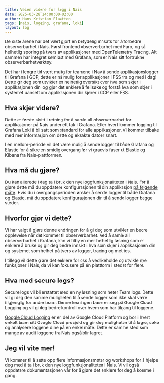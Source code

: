 ```yaml
---
title: Veien videre for logg i Nais
date: 2025-03-28T14:00:00+02:00
author: Hans Kristian Flaatten
tags: [nais, logging, grafana, loki]
layout: log
---
```


De siste årene har det vært gjort en betydelig innsats for å forbedre observerbarhet i Nais. Først frontend observerbarhet med Faro, og så helhetlig sporing på tvers av applikasjoner med OpenTelemetry Tracing. Alt sammen har integret sømløst med Grafana, som er Nais sitt fortrukne observerbarhetverktøy.

Det har i lengre tid vært mulig for teamene i Nav å sende applikasjonslogger til Grafana i GCP, dette er nå mulig for applikasjoner i FSS fra og med i dag! Dette gir deg som utvikler en helhetlig oversikt over hva som skjer i applikasjonen din, og gjør det enklere å feilsøke og forstå hva som skjer i systemet uansett om applikasjonen din kjører i GCP eller FSS.

## Hva skjer videre?

Dette er første skritt i retning for å samle all observerbarhet for applikasjoner på Nais under ett tak i Grafana. Etter hvert kommer logging til Grafana Loki å bli satt som standard for alle applikasjoner. Vi kommer tilbake med mer informasjon om dette og eksakte datoer snart.

I en mellom-periode vil det være mulig å sende logger til både Grafana og Elastic for å sikre en smidig overgang før vi gradvis faser ut Elastic og Kibana fra Nais-plattformen.

## Hva må du gjøre?

Du kan allerede i dag ta i bruk den nye loggfunksjonaliteten i Nais. For å gjøre dette må du oppdatere konfigurasjonen til din applikasjon [på følgende måte](https://docs.nais.io/observability/logging/how-to/loki). Hvis du i overgangsperioden ønsker å sende logger til både Grafana og Elastic, må du oppdatere konfigurasjonen din til å sende logger begge steder.

## Hvorfor gjør vi dette?

Vi har valgt å gjøre denne endringen for å gi deg som utvikler en bedre opplevelse når det kommer til observerbarhet. Ved å samle all observerbarhet i Grafana, kan vi tilby en mer helhetlig løsning som er enklere å bruke og gir deg bedre innsikt i hva som skjer i applikasjonen din og systemet som helhet på tvers av logger, tracing og metrics.

I tillegg vil dette gjøre det enklere for oss å vedlikeholde og utvikle nye funksjoner i Nais, da vi kan fokusere på én plattform i stedet for flere.

## Hva med secure logs?

Secure logs vil bli erstattet med en ny løsning som heter Team logs. Dette vil gi deg den samme muligheten til å sende logger som ikke skal være tilgjenglig for andre team. Denne løsningen baserer seg på Google Cloud Logging og vil gi deg bedre kontroll over hvem som har tilgang til loggene.

[Google Cloud Logging](https://cloud.google.com/logging) er en del av Google Cloud Platform og bor i hvert enkelt team sitt Google Cloud prosjekt og gir deg muligheten til å lagre, søke og analysere loggene dine på en enkel måte. Dette er samme sted som mange av audit loggene fra Nais også blir lagret.

## Jeg vil vite mer!

Vi kommer til å sette opp flere informasjonsmøter og workshops for å hjelpe deg med å ta i bruk den nye loggfunksjonaliteten i Nais. Vi vil også oppdatere dokumentasjonen vår for å gjøre det enklere for deg å komme i gang.
